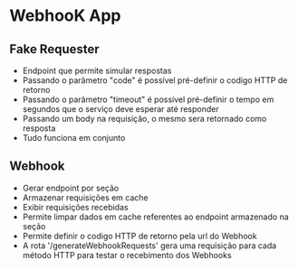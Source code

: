 # WebhooK App

## Fake Requester
- Endpoint que permite simular respostas
- Passando o parâmetro "code" é possível pré-definir o codigo HTTP de retorno
- Passando o parâmetro "timeout" é possível pré-definir o tempo em segundos que o serviço deve esperar até responder
- Passando um body na requisição, o mesmo sera retornado como resposta
- Tudo funciona em conjunto

## Webhook
- Gerar endpoint por seção
- Armazenar requisições em cache
- Exibir requisições recebidas
- Permite limpar dados em cache referentes ao endpoint armazenado na seção
- Permite definir o codigo HTTP de retorno pela url do Webhook
- A rota '/generateWebhookRequests' gera uma requisição para cada método HTTP para testar o recebimento dos Webhooks
